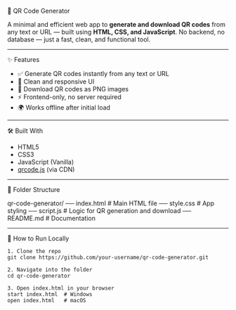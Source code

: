 📱 QR Code Generator

A minimal and efficient web app to **generate and download QR codes** from any text or URL — built using **HTML, CSS, and JavaScript**. No backend, no database — just a fast, clean, and functional tool.

---
✨ Features

- ✅ Generate QR codes instantly from any text or URL
- 🎨 Clean and responsive UI
- 💾 Download QR codes as PNG images
- ⚡ Frontend-only, no server required
- 🌍 Works offline after initial load

---
🛠️ Built With

- HTML5
- CSS3
- JavaScript (Vanilla)
- [qrcode.js](https://github.com/soldair/node-qrcode) (via CDN)

---

📁 Folder Structure


qr-code-generator/
── index.html # Main HTML file
── style.css # App styling
── script.js # Logic for QR generation and download
── README.md # Documentation


---
🧪 How to Run Locally

```
1. Clone the repo
git clone https://github.com/your-username/qr-code-generator.git

2. Navigate into the folder
cd qr-code-generator

3. Open index.html in your browser
start index.html  # Windows
open index.html   # macOS

